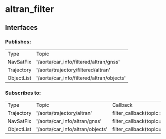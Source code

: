# altran_filter
## Interfaces
### Publishes:
<table>
    <tr>
        <td>Type</td>
        <td>Topic</td>
    </tr>
    <tr>
        <td>NavSatFix</td>
        <td>'/aorta/car_info/filtered/altran/gnss'</td>
    </tr>
    <tr>
        <td>Trajectory</td>
        <td>'/aorta/trajectory/filtered/altran'</td>
    </tr>
    <tr>
        <td>ObjectList</td>
        <td>'/aorta/car_info/filtered/altran/objects'</td>
    </tr>
</table>

### Subscribes to:
<table>
    <tr>
        <td>Type</td>
        <td>Topic</td>
        <td>Callback</td>
    </tr>
    <tr>
        <td>Trajectory</td>
        <td>'/aorta/trajectory/altran'</td>
        <td>filter_callback(topic='trajectory')</td>
    </tr>
    <tr>
        <td>NavSatFix</td>
        <td>'/aorta/car_info/altran/gnss'</td>
        <td>filter_callback(topic='gnss')</td>
    </tr>
    <tr>
        <td>ObjectList</td>
        <td>'/aorta/car_info/altran/objects'</td>
        <td>filter_callback(topic='objects')</td>
    </tr>
</table>

